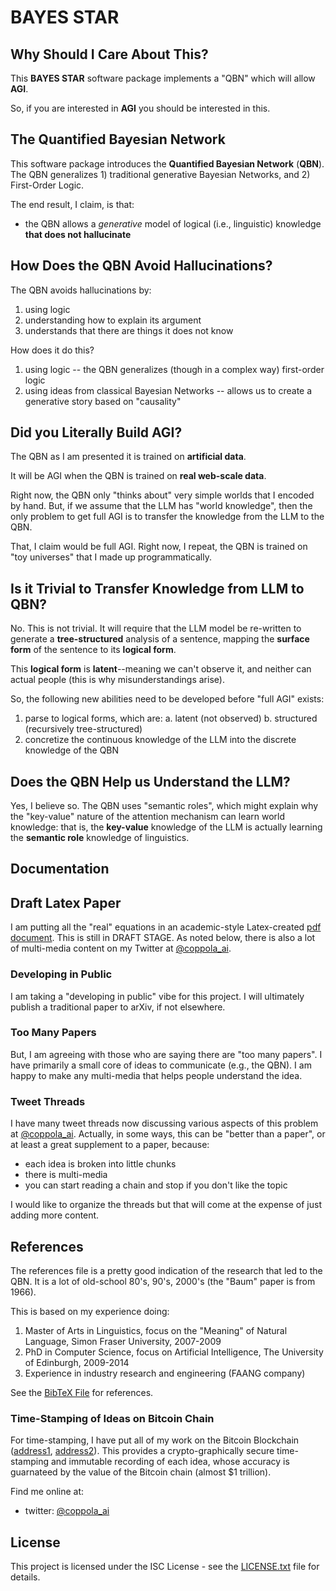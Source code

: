 # BAYES STAR

## Why Should I Care About This?
This **BAYES STAR** software package implements a "QBN" which will allow **AGI**.

So, if you are interested in **AGI** you should be interested in this.

## The Quantified Bayesian Network
This software package introduces the **Quantified Bayesian Network** (**QBN**).
The QBN generalizes 1) traditional generative Bayesian Networks, and 2) First-Order Logic.

The end result, I claim, is that:
* the QBN allows a *generative* model of logical (i.e., linguistic) knowledge **that does not hallucinate**

## How Does the QBN Avoid Hallucinations?
The QBN avoids hallucinations by:
1. using logic
2. understanding how to explain its argument
3. understands that there are things it does not know

How does it do this?
1. using logic -- the QBN generalizes (though in a complex way) first-order logic
2. using ideas from classical Bayesian Networks -- allows us to create a generative story based on "causality"

## Did you Literally Build AGI?
The QBN as I am presented it is trained on **artificial data**.

It will be AGI when the QBN is trained on **real web-scale data**.

Right now, the QBN only "thinks about" very simple worlds that I encoded by hand.
But, if we assume that the LLM has "world knowledge", then the only problem to get full AGI is to transfer the knowledge from the LLM to the QBN.

That, I claim would be full AGI. Right now, I repeat, the QBN is trained on "toy universes" that I made up programmatically.

## Is it Trivial to Transfer Knowledge from LLM to QBN?
No. This is not trivial. It will require that the LLM model be re-written to generate a **tree-structured** analysis of a sentence, mapping the **surface form** of the sentence to its **logical form**.

This **logical form** is **latent**--meaning we can't observe it, and neither can actual people (this is why misunderstandings arise).

So, the following new abilities need to be developed before "full AGI" exists:
1. parse to logical forms, which are:
    a. latent (not observed)
    b. structured (recursively tree-structured)
2. concretize the continuous knowledge of the LLM into the discrete knowledge of the QBN

## Does the QBN Help us Understand the LLM?
Yes, I believe so. The QBN uses "semantic roles", which might explain why the "key-value" nature of the attention mechanism can learn world knowledge:
that is, the **key-value** knowledge of the LLM is actually learning the **semantic role** knowledge of linguistics.

## Documentation

## Draft Latex Paper
I am putting all the "real" equations in an academic-style Latex-created [pdf document](paper/symbolic-logic-also-needed-DRAFT.pdf).
This is still in DRAFT STAGE.
As noted below, there is also a lot of multi-media content on my Twitter at [@coppola_ai](https://twitter.com/coppola_ai).
### Developing in Public
I am taking a "developing in public" vibe for this project.
I will ultimately publish a traditional paper to arXiv, if not elsewhere.

### Too Many Papers
But, I am agreeing with those who are saying there are "too many papers".
I have primarily a small core of ideas to communicate (e.g., the QBN).
I am happy to make any multi-media that helps people understand the idea.

### Tweet Threads
I have many tweet threads now discussing various aspects of this problem at [@coppola_ai](https://twitter.com/coppola_ai).
Actually, in some ways, this can be "better than a paper", or at least a great supplement to a paper, because:
* each idea is broken into little chunks
* there is multi-media
* you can start reading a chain and stop if you don't like the topic

I would like to organize the threads but that will come at the expense of just adding more content.

## References
The references file is a pretty good indication of the research that led to the QBN.
It is a lot of old-school 80's, 90's, 2000's (the "Baum" paper is from 1966).

This is based on my experience doing:
1. Master of Arts in Linguistics, focus on the "Meaning" of Natural Language, Simon Fraser University, 2007-2009
2. PhD in Computer Science, focus on Artificial Intelligence, The University of Edinburgh, 2009-2014
3. Experience in industry research and engineering (FAANG company)

See the [BibTeX File](paper/bibtex.bib) for references.

### Time-Stamping of Ideas on Bitcoin Chain
For time-stamping, I have put all of my work on the Bitcoin Blockchain ([address1](https://ordinals.hiro.so/inscriptions?a=bc1pjlpr5nzl6cmljtyz0a3gng98y3r5hs8z68gw55vg4ccjptvj9msq5gqrc5), [address2](https://ordinals.hiro.so/inscriptions?a=bc1pvd4selnseakwz5eljgj4d99mka25mk8pp3k7v7hc6uxw8txy6lgsf7lmtg)).
This provides a crypto-graphically secure time-stamping and immutable recording of each idea, whose accuracy is guarnateed by the value of the Bitcoin chain (almost $1 trillion).


Find me online at:
* twitter: [@coppola_ai](https://twitter.com/coppola_ai)

## License

This project is licensed under the ISC License - see the [LICENSE.txt](LICENSE.txt) file for details.

